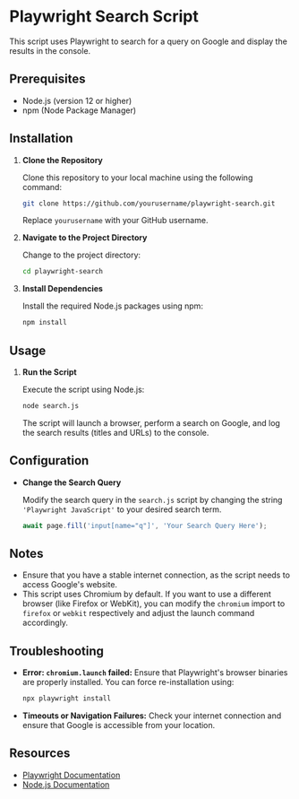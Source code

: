 # Playwright Search Script

This script uses Playwright to search for a query on Google and display the results in the console.

## Prerequisites

- Node.js (version 12 or higher)
- npm (Node Package Manager)

## Installation

1. **Clone the Repository**

   Clone this repository to your local machine using the following command:

   ```sh
   git clone https://github.com/yourusername/playwright-search.git
   ```

   Replace `yourusername` with your GitHub username.

2. **Navigate to the Project Directory**

   Change to the project directory:

   ```sh
   cd playwright-search
   ```

3. **Install Dependencies**

   Install the required Node.js packages using npm:

   ```sh
   npm install
   ```

## Usage

1. **Run the Script**

   Execute the script using Node.js:

   ```sh
   node search.js
   ```

   The script will launch a browser, perform a search on Google, and log the search results (titles and URLs) to the console.

## Configuration

- **Change the Search Query**

   Modify the search query in the `search.js` script by changing the string `'Playwright JavaScript'` to your desired search term.

   ```javascript
   await page.fill('input[name="q"]', 'Your Search Query Here');
   ```

## Notes

- Ensure that you have a stable internet connection, as the script needs to access Google's website.
- This script uses Chromium by default. If you want to use a different browser (like Firefox or WebKit), you can modify the `chromium` import to `firefox` or `webkit` respectively and adjust the launch command accordingly.

## Troubleshooting

- **Error: `chromium.launch` failed:** Ensure that Playwright's browser binaries are properly installed. You can force re-installation using:

  ```sh
  npx playwright install
  ```

- **Timeouts or Navigation Failures:** Check your internet connection and ensure that Google is accessible from your location.

## Resources

- [Playwright Documentation](https://playwright.dev/docs/intro)
- [Node.js Documentation](https://nodejs.org/en/docs/)
